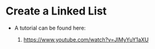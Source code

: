 # Create a Linked List

- A tutorial can be found here:

  1. https://www.youtube.com/watch?v=JlMyYuY1aXU